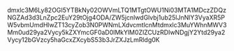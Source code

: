 dmxlc3M6Ly82OGI5YTBkNy02OWVmLTQ1MTgtOWU1Ni03MTA1MDczZDQzNGZAd3d3LnZpc2EuY29tOjg4ODA/ZW5jcnlwdGlvbj1ub25lJnNlY3VyaXR5PW5vbmUmdHlwZT13cyZob3N0PWNmLXdvcmtlcnMtdmxlc3MuYWhnMWV3Mm0ud29ya2Vycy5kZXYmcGF0aD0lMkYlM0ZlZCUzRDIwNDgjY2Ytd29ya2Vycy12bGVzcy5haGcxZXcybS53b3JrZXJzLmRldg0K
